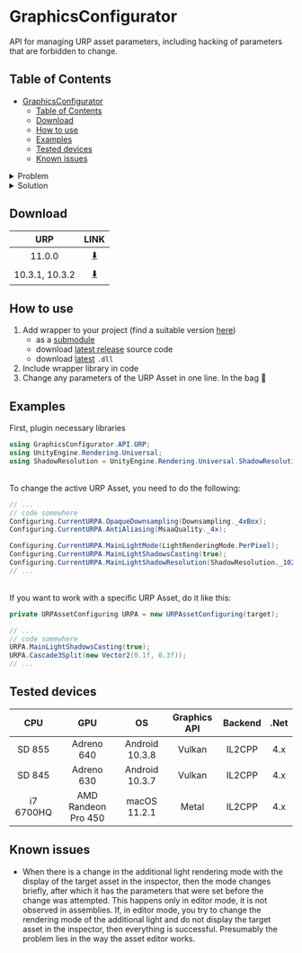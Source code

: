 # GraphicsConfigurator

API for managing URP asset parameters, including hacking of parameters that are forbidden to change.

## Table of Contents

- [GraphicsConfigurator](#graphicsconfigurator)
  - [Table of Contents](#table-of-contents)
  - [Download](#download)
  - [How to use](#how-to-use)
  - [Examples](#examples)
  - [Tested devices](#tested-devices)
  - [Known issues](#known-issues)

<details><summary>Problem</summary>
<p>

Unity closed access to change important parameters such as shadows casting, shadow resolution, lighting modes, etc.

If you want to give the user the ability to customize the resolution of shadows, then the suggestion from unit sounds like this: ***"create multiple assets and rearrange them"***

If you follow this way, you will have to create hundreds of pipeline assets to give users the ability to customize the graphics settings.

At the moment the Unity dev team does not disclose the reasons why they closed the ability to change many important parameters.
</p>
</details>

<details><summary>Solution</summary>
<p>
Create a wrapper to bypass the restrictions to modify private parameters.
</p>
</details>

## Download

|      URP       |                                        LINK                                         |
| :------------: | :---------------------------------------------------------------------------------: |
|     11.0.0     | [:arrow_down:](https://github.com/inc8877/GraphicsConfigurator/releases/tag/v1.1.0) |
| 10.3.1, 10.3.2 | [:arrow_down:](https://github.com/inc8877/GraphicsConfigurator/releases/tag/v1.0.0) |

## How to use

1. Add wrapper to your project (find a suitable version [here](#download))
    - as a [submodule](https://git-scm.com/book/en/v2/Git-Tools-Submodules)
    - download [latest release](https://github.com/inc8877/GraphicsConfigurator/releases) source code
    - download [latest](https://github.com/inc8877/GraphicsConfigurator/releases) `.dll`
2. Include wrapper library in code
3. Change any parameters of the URP Asset in one line. In the bag :clap:

## Examples

First, plugin necessary libraries

```c#
using GraphicsConfigurator.API.URP;
using UnityEngine.Rendering.Universal;
using ShadowResolution = UnityEngine.Rendering.Universal.ShadowResolution;
```

<br>To change the active URP Asset, you need to do the following:

```c#
// ...
// code somewhere
Configuring.CurrentURPA.OpaqueDownsampling(Downsampling._4xBox);
Configuring.CurrentURPA.AntiAliasing(MsaaQuality._4x);

Configuring.CurrentURPA.MainLightMode(LightRenderingMode.PerPixel);
Configuring.CurrentURPA.MainLightShadowsCasting(true);
Configuring.CurrentURPA.MainLightShadowResolution(ShadowResolution._1024);
// ...
```

<br>If you want to work with a specific URP Asset, do it like this:

```c#
private URPAssetConfiguring URPA = new URPAssetConfiguring(target);

// ...
// code somewhere
URPA.MainLightShadowsCasting(true);
URPA.Cascade3Split(new Vector2(0.1f, 0.3f));
// ...
```

## Tested devices

|    CPU    |         GPU         |       OS       | Graphics API | Backend | .Net  |
| :-------: | :-----------------: | :------------: | :----------: | :-----: | :---: |
|  SD 855   |     Adreno 640      | Android 10.3.8 |    Vulkan    | IL2CPP  |  4.x  |
|  SD 845   |     Adreno 630      | Android 10.3.7 |    Vulkan    | IL2CPP  |  4.x  |
| i7 6700HQ | AMD Randeon Pro 450 |  macOS 11.2.1  |    Metal     | IL2CPP  |  4.x  |

## Known issues

- When there is a change in the additional light rendering mode with the display of the target asset in the inspector,
  then the mode changes briefly, after which it has the parameters that were set before the change was attempted.
  This happens only in editor mode, it is not observed in assemblies.
  If, in editor mode, you try to change the rendering mode of the additional light and do not display the target asset in the inspector,
  then everything is successful.
  Presumably the problem lies in the way the asset editor works.
